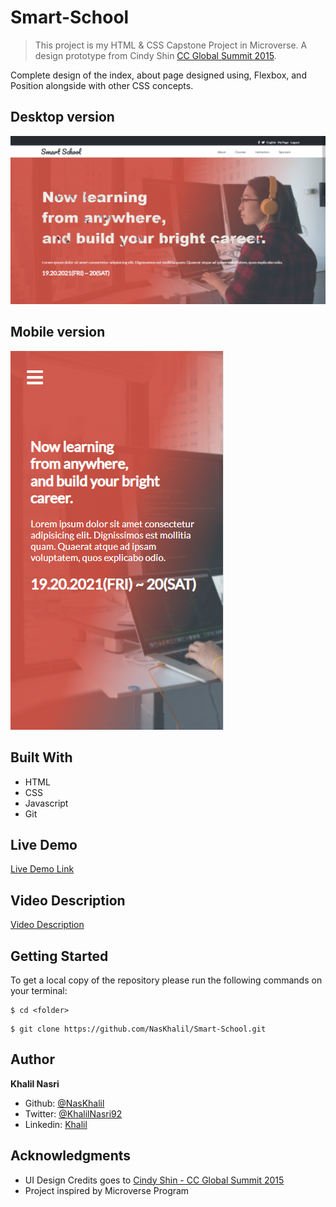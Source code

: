 # Smart-School

> This project is my HTML & CSS Capstone Project in Microverse.
A design prototype from Cindy Shin [CC Global Summit 2015](https://www.behance.net/gallery/29845175/CC-Global-Summit-2015).

Complete design of the index, about page designed using, Flexbox, and Position alongside with other CSS concepts.

## Desktop version

![screenshot](./media/desktop_v_screenshot.png)

## Mobile version

![screenshot](./media/mobile_v_screenshot.png)

## Built With

- HTML
- CSS
- Javascript
- Git

## Live Demo
[Live Demo Link](https://naskhalil.github.io/Smart-School)


## Video Description
[Video Description](https://www.loom.com/)

## Getting Started

To get a local copy of the repository please run the following commands on your terminal:

```
$ cd <folder>
```

```
$ git clone https://github.com/NasKhalil/Smart-School.git
```

## Author

**Khalil Nasri**

- Github: [@NasKhalil](https://github.com/NasKhalil)
- Twitter: [@KhalilNasri92](https://twitter.com/KhalilNasri92)
- Linkedin: [Khalil](https://www.linkedin.com/in/nasri-khalil-androdev/)

## Acknowledgments

- UI Design Credits goes to [Cindy Shin - CC Global Summit 2015](https://www.behance.net/gallery/29845175/CC-Global-Summit-2015)
- Project inspired by Microverse Program
